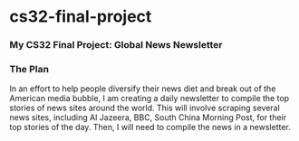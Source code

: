 # cs32-final-project

### My CS32 Final Project: Global News Newsletter

### The Plan

In an effort to help people diversify their news diet and break out of the American media bubble, I am creating a daily newsletter to compile the top stories of news sites around the world. This will involve scraping several news sites, including Al Jazeera, BBC, South China Morning Post, for their top stories of the day. Then, I will need to compile the news in a newsletter.
